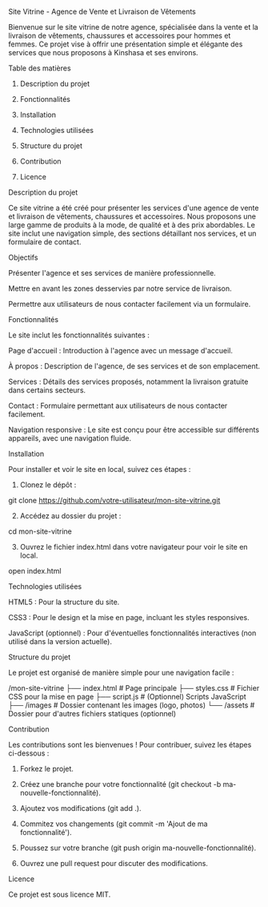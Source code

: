 Site Vitrine - Agence de Vente et Livraison de Vêtements

Bienvenue sur le site vitrine de notre agence, spécialisée dans la vente et la livraison de vêtements, chaussures et accessoires pour hommes et femmes. Ce projet vise à offrir une présentation simple et élégante des services que nous proposons à Kinshasa et ses environs.

Table des matières

1. Description du projet


2. Fonctionnalités


3. Installation


4. Technologies utilisées


5. Structure du projet


6. Contribution


7. Licence



Description du projet

Ce site vitrine a été créé pour présenter les services d'une agence de vente et livraison de vêtements, chaussures et accessoires. Nous proposons une large gamme de produits à la mode, de qualité et à des prix abordables. Le site inclut une navigation simple, des sections détaillant nos services, et un formulaire de contact.

Objectifs

Présenter l'agence et ses services de manière professionnelle.

Mettre en avant les zones desservies par notre service de livraison.

Permettre aux utilisateurs de nous contacter facilement via un formulaire.


Fonctionnalités

Le site inclut les fonctionnalités suivantes :

Page d'accueil : Introduction à l'agence avec un message d'accueil.

À propos : Description de l'agence, de ses services et de son emplacement.

Services : Détails des services proposés, notamment la livraison gratuite dans certains secteurs.

Contact : Formulaire permettant aux utilisateurs de nous contacter facilement.

Navigation responsive : Le site est conçu pour être accessible sur différents appareils, avec une navigation fluide.


Installation

Pour installer et voir le site en local, suivez ces étapes :

1. Clonez le dépôt :

git clone https://github.com/votre-utilisateur/mon-site-vitrine.git


2. Accédez au dossier du projet :

cd mon-site-vitrine


3. Ouvrez le fichier index.html dans votre navigateur pour voir le site en local.

open index.html



Technologies utilisées

HTML5 : Pour la structure du site.

CSS3 : Pour le design et la mise en page, incluant les styles responsives.

JavaScript (optionnel) : Pour d'éventuelles fonctionnalités interactives (non utilisé dans la version actuelle).


Structure du projet

Le projet est organisé de manière simple pour une navigation facile :

/mon-site-vitrine
  ├── index.html         # Page principale
  ├── styles.css         # Fichier CSS pour la mise en page
  ├── script.js          # (Optionnel) Scripts JavaScript
  ├── /images            # Dossier contenant les images (logo, photos)
  └── /assets            # Dossier pour d'autres fichiers statiques (optionnel)

Contribution

Les contributions sont les bienvenues ! Pour contribuer, suivez les étapes ci-dessous :

1. Forkez le projet.


2. Créez une branche pour votre fonctionnalité (git checkout -b ma-nouvelle-fonctionnalité).


3. Ajoutez vos modifications (git add .).


4. Commitez vos changements (git commit -m 'Ajout de ma fonctionnalité').


5. Poussez sur votre branche (git push origin ma-nouvelle-fonctionnalité).


6. Ouvrez une pull request pour discuter des modifications.



Licence

Ce projet est sous licence MIT.

